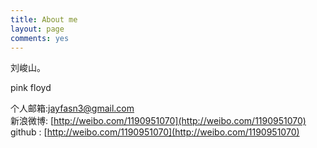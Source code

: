 ```yaml
---
title: About me
layout: page
comments: yes
---
```


刘峻山。

pink  floyd

个人邮箱:jayfasn3@gmail.com      
新浪微博: [http://weibo.com/1190951070](http://weibo.com/1190951070)      
github : [http://weibo.com/1190951070](http://weibo.com/1190951070)      